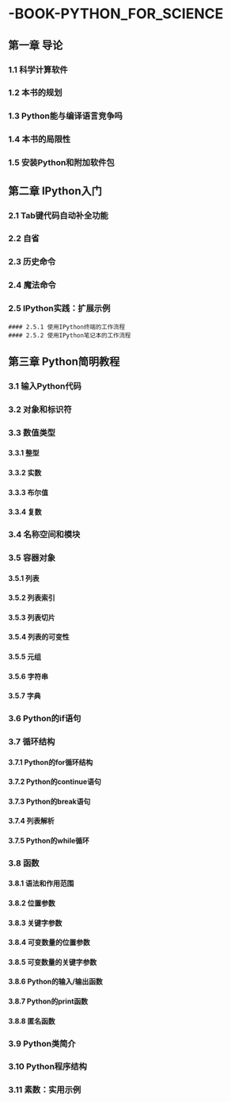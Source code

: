# -BOOK-PYTHON_FOR_SCIENCE

## 第一章 导论
  ### 1.1 科学计算软件
  ### 1.2 本书的规划
  ### 1.3 Python能与编译语言竞争吗
  ### 1.4 本书的局限性
  ### 1.5 安装Python和附加软件包

## 第二章 IPython入门
  ### 2.1 Tab键代码自动补全功能
  ### 2.2 自省
  ### 2.3 历史命令
  ### 2.4 魔法命令
  ### 2.5 IPython实践：扩展示例
    #### 2.5.1 使用IPython终端的工作流程
    #### 2.5.2 使用IPython笔记本的工作流程

## 第三章 Python简明教程
### 3.1 输入Python代码
### 3.2 对象和标识符
### 3.3 数值类型
  #### 3.3.1 整型
  #### 3.3.2 实数
  #### 3.3.3 布尔值
  #### 3.3.4 复数
### 3.4 名称空间和模块
### 3.5 容器对象
  #### 3.5.1 列表
  #### 3.5.2 列表索引
  #### 3.5.3 列表切片
  #### 3.5.4 列表的可变性
  #### 3.5.5 元组
   #### 3.5.6 字符串
  #### 3.5.7 字典
### 3.6 Python的if语句
### 3.7 循环结构
  #### 3.7.1 Python的for循环结构
  #### 3.7.2 Python的continue语句
  #### 3.7.3 Python的break语句
  #### 3.7.4 列表解析
  #### 3.7.5 Python的while循环
 ### 3.8 函数
  #### 3.8.1 语法和作用范围
  #### 3.8.2 位置参数
  #### 3.8.3 关键字参数
  #### 3.8.4 可变数量的位置参数
  #### 3.8.5 可变数量的关键字参数
  #### 3.8.6 Python的输入/输出函数
  #### 3.8.7 Python的print函数
  #### 3.8.8 匿名函数
 ### 3.9 Python类简介
 ### 3.10 Python程序结构
 ### 3.11 素数：实用示例
 

